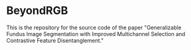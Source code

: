 # BeyondRGB
This is the repository for the source code of the paper "Generalizable Fundus Image Segmentation with Improved Multichannel Selection and Contrastive Feature Disentanglement."
